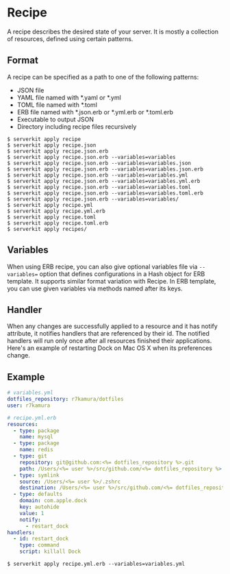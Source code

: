 # Recipe
A recipe describes the desired state of your server.
It is mostly a collection of resources, defined using certain patterns.

## Format
A recipe can be specified as a path to one of the following patterns:

- JSON file
- YAML file named with \*.yaml or \*.yml
- TOML file named with \*.toml
- ERB file named with \*.json.erb or \*.yml.erb or \*.toml.erb
- Executable to output JSON
- Directory including recipe files recursively

```
$ serverkit apply recipe
$ serverkit apply recipe.json
$ serverkit apply recipe.json.erb
$ serverkit apply recipe.json.erb --variables=variables
$ serverkit apply recipe.json.erb --variables=variables.json
$ serverkit apply recipe.json.erb --variables=variables.json.erb
$ serverkit apply recipe.json.erb --variables=variables.yml
$ serverkit apply recipe.json.erb --variables=variables.yml.erb
$ serverkit apply recipe.json.erb --variables=variables.toml
$ serverkit apply recipe.json.erb --variables=variables.toml.erb
$ serverkit apply recipe.json.erb --variables=variables/
$ serverkit apply recipe.yml
$ serverkit apply recipe.yml.erb
$ serverkit apply recipe.toml
$ serverkit apply recipe.toml.erb
$ serverkit apply recipes/
```

## Variables
When using ERB recipe, you can also give optional variables file via `--variables=` option
that defines configurations in a Hash object for ERB template.
It supports similar format variation with Recipe.
In ERB template, you can use given variables via methods named after its keys.

## Handler
When any changes are successfully applied to a resource and it has notify attribute,
it notifies handlers that are referenced by their id.
The notified handlers will run only once after all resources finished their applications.
Here's an example of restarting Dock on Mac OS X when its preferences change.

## Example
```yml
# variables.yml
dotfiles_repository: r7kamura/dotfiles
user: r7kamura
```

```yml
# recipe.yml.erb
resources:
  - type: package
    name: mysql
  - type: package
    name: redis
  - type: git
    repository: git@github.com:<%= dotfiles_repository %>.git
    path: /Users/<%= user %>/src/github.com/<%= dotfiles_repository %>
  - type: symlink
    source: /Users/<%= user %>/.zshrc
    destination: /Users/<%= user %>/src/github.com/<%= dotfiles_repository %>/.zshrc
  - type: defaults
    domain: com.apple.dock
    key: autohide
    value: 1
    notify:
      - restart_dock
handlers:
  - id: restart_dock
    type: command
    script: killall Dock
```

```
$ serverkit apply recipe.yml.erb --variables=variables.yml
```
